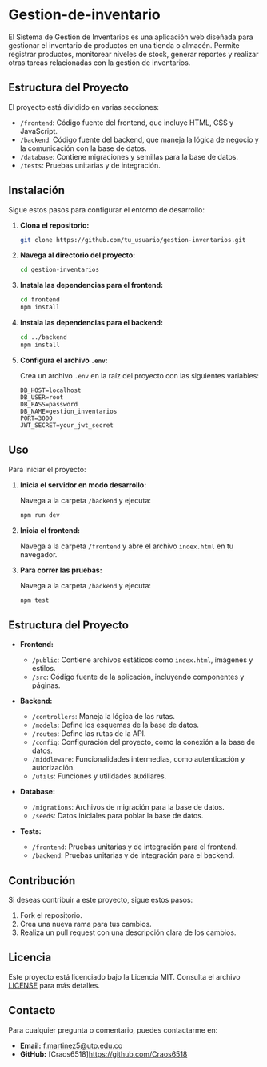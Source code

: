 # Gestion-de-inventario
El Sistema de Gestión de Inventarios es una aplicación web diseñada para gestionar el inventario de productos en una tienda o almacén. Permite registrar productos, monitorear niveles de stock, generar reportes y realizar otras tareas relacionadas con la gestión de inventarios.
## Estructura del Proyecto

El proyecto está dividido en varias secciones:

- `/frontend`: Código fuente del frontend, que incluye HTML, CSS y JavaScript.
- `/backend`: Código fuente del backend, que maneja la lógica de negocio y la comunicación con la base de datos.
- `/database`: Contiene migraciones y semillas para la base de datos.
- `/tests`: Pruebas unitarias y de integración.

## Instalación

Sigue estos pasos para configurar el entorno de desarrollo:

1. **Clona el repositorio:**

   ```bash
   git clone https://github.com/tu_usuario/gestion-inventarios.git
   ```

2. **Navega al directorio del proyecto:**

   ```bash
   cd gestion-inventarios
   ```

3. **Instala las dependencias para el frontend:**

   ```bash
   cd frontend
   npm install
   ```

4. **Instala las dependencias para el backend:**

   ```bash
   cd ../backend
   npm install
   ```

5. **Configura el archivo `.env`:**

   Crea un archivo `.env` en la raíz del proyecto con las siguientes variables:

   ```plaintext
   DB_HOST=localhost
   DB_USER=root
   DB_PASS=password
   DB_NAME=gestion_inventarios
   PORT=3000
   JWT_SECRET=your_jwt_secret
   ```

## Uso

Para iniciar el proyecto:

1. **Inicia el servidor en modo desarrollo:**

   Navega a la carpeta `/backend` y ejecuta:

   ```bash
   npm run dev
   ```

2. **Inicia el frontend:**

   Navega a la carpeta `/frontend` y abre el archivo `index.html` en tu navegador.

3. **Para correr las pruebas:**

   Navega a la carpeta `/backend` y ejecuta:

   ```bash
   npm test
   ```

## Estructura del Proyecto

- **Frontend:**
  - `/public`: Contiene archivos estáticos como `index.html`, imágenes y estilos.
  - `/src`: Código fuente de la aplicación, incluyendo componentes y páginas.

- **Backend:**
  - `/controllers`: Maneja la lógica de las rutas.
  - `/models`: Define los esquemas de la base de datos.
  - `/routes`: Define las rutas de la API.
  - `/config`: Configuración del proyecto, como la conexión a la base de datos.
  - `/middleware`: Funcionalidades intermedias, como autenticación y autorización.
  - `/utils`: Funciones y utilidades auxiliares.

- **Database:**
  - `/migrations`: Archivos de migración para la base de datos.
  - `/seeds`: Datos iniciales para poblar la base de datos.

- **Tests:**
  - `/frontend`: Pruebas unitarias y de integración para el frontend.
  - `/backend`: Pruebas unitarias y de integración para el backend.

## Contribución

Si deseas contribuir a este proyecto, sigue estos pasos:

1. Fork el repositorio.
2. Crea una nueva rama para tus cambios.
3. Realiza un pull request con una descripción clara de los cambios.

## Licencia

Este proyecto está licenciado bajo la Licencia MIT. Consulta el archivo [LICENSE](./LICENSE) para más detalles.

## Contacto

Para cualquier pregunta o comentario, puedes contactarme en:

- **Email:** f.martinez5@utp.edu.co
- **GitHub:** [Craos6518]https://github.com/Craos6518
